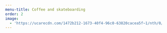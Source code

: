 ```yaml
---
menu-title: Coffee and skateboarding
order: 2
image:
  - 'https://ucarecdn.com/1472b212-1673-40f4-96c0-63820cacea5f~1/nth/0/'
---
```


